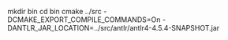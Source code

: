 mkdir bin
cd bin 
cmake ../src -DCMAKE_EXPORT_COMPILE_COMMANDS=On -DANTLR_JAR_LOCATION=../src/antlr/antlr4-4.5.4-SNAPSHOT.jar

